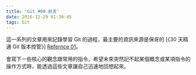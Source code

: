 ```yaml
---
title: 'Git #00 前言'
date: 2016-12-29 01:30:45
tags: Git
---
```

這一系列的文章用來記錄學習 Git 的過程，最主要的資訊來源是保哥的 [《30 天精通 Git 版本控管》] [Refernce 01]。

會寫下一些核心的觀念跟常用的指令，希望未來突然記不起某個概念或某項指令的操作方式時，能透過這些文章讓自己迅速地回想起來。

[Refernce 01]: https://github.com/doggy8088/Learn-Git-in-30-days
